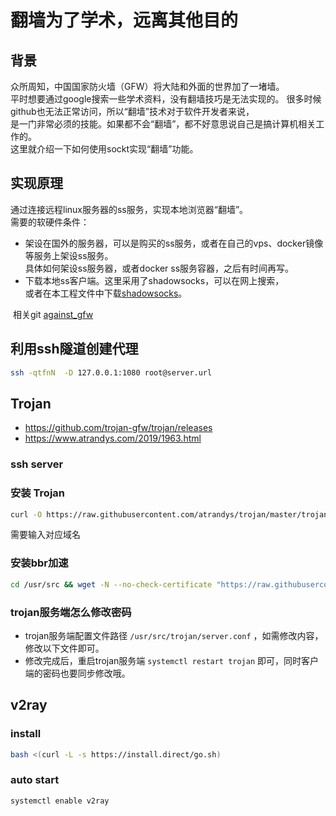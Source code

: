 # 翻墙为了学术，远离其他目的
## 背景
众所周知，中国国家防火墙（GFW）将大陆和外面的世界加了一堵墙。  
平时想要通过google搜索一些学术资料，没有翻墙技巧是无法实现的。 
很多时候github也无法正常访问，所以“翻墙”技术对于软件开发者来说，  
是一门非常必须的技能。如果都不会“翻墙”，都不好意思说自己是搞计算机相关工作的。  
这里就介绍一下如何使用sockt实现“翻墙”功能。  

## 实现原理
通过连接远程linux服务器的ss服务，实现本地浏览器“翻墙”。  
需要的软硬件条件：  
* 架设在国外的服务器，可以是购买的ss服务，或者在自己的vps、docker镜像等服务上架设ss服务。  
  具体如何架设ss服务器，或者docker ss服务容器，之后有时间再写。
* 下载本地ss客户端。这里采用了shadowsocks，可以在网上搜索，  
  或者在本工程文件中下载[shadowsocks](https://raw.githubusercontent.com/zhukangfeng/command-help/master/Shadowsocks.exe)。
  
  
  相关git
  [against_gfw](https://github.com/zhukangfeng/against_gfw.git)


## 利用ssh隧道创建代理
```sh
ssh -qtfnN  -D 127.0.0.1:1080 root@server.url
```
## Trojan
- https://github.com/trojan-gfw/trojan/releases
- https://www.atrandys.com/2019/1963.html

### ssh server
### 安装 Trojan
```sh
curl -O https://raw.githubusercontent.com/atrandys/trojan/master/trojan_mult.sh && chmod +x trojan_mult.sh && ./trojan_mult.sh
```
需要输入对应域名

### 安装bbr加速
```sh
cd /usr/src && wget -N --no-check-certificate "https://raw.githubusercontent.com/chiakge/Linux-NetSpeed/master/tcp.sh" && chmod +x tcp.sh && ./tcp.sh
```
### trojan服务端怎么修改密码
- trojan服务端配置文件路径 `/usr/src/trojan/server.conf` ，如需修改内容，修改以下文件即可。
- 修改完成后，重启trojan服务端 `systemctl restart trojan` 即可，同时客户端的密码也要同步修改哦。

## v2ray
### install
```sh
bash <(curl -L -s https://install.direct/go.sh)
```
### auto start
```sh
systemctl enable v2ray
```
